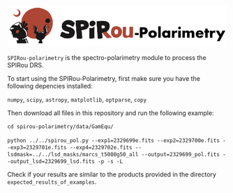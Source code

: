 ![Alt text](Figures/SPIRou-polarimetry.png?raw=true "Title")

`SPIRou-polarimetry` is the spectro-polarimetry module to process the SPIRou DRS.

To start using the SPIRou-Polarimetry, first make sure you have the following depencies installed:

`numpy`, `scipy`, `astropy`, `matplotlib`, `optparse`, `copy`

Then download all files in this repository and run the following example:

```
cd spirou-polarimetry/data/GamEqu/

python ../../spirou_pol.py --exp1=2329699e.fits --exp2=2329700e.fits --exp3=2329701e.fits --exp4=2329702e.fits --lsdmask=../../lsd_masks/marcs_t5000g50_all --output=2329699_pol.fits --output_lsd=2329699_lsd.fits -p -s -L
```

Check if your results are similar to the products provided in the directory `expected_results_of_examples`.
